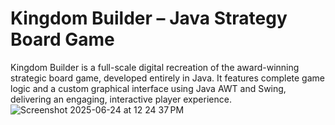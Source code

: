 # Kingdom Builder – Java Strategy Board Game
Kingdom Builder is a full-scale digital recreation of the award-winning strategic board game, developed entirely in Java. It features complete game logic and a custom graphical interface using Java AWT and Swing, delivering an engaging, interactive player experience.![Screenshot 2025-06-24 at 12 24 37 PM](https://github.com/user-attachments/assets/5ebbec19-2c57-4224-b999-05d824e8fd53)
